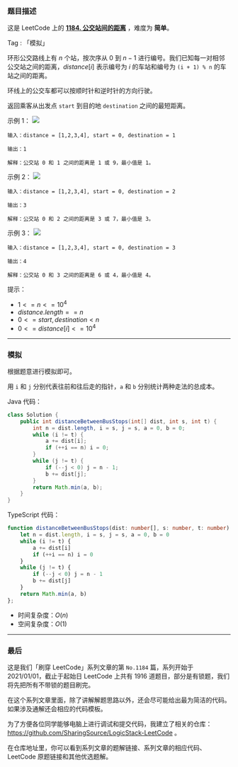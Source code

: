 ### 题目描述

这是 LeetCode 上的 **[1184. 公交站间的距离](https://leetcode.cn/problems/distance-between-bus-stops/solution/by-ac_oier-fow3/)** ，难度为 **简单**。

Tag : 「模拟」



环形公交路线上有 $n$ 个站，按次序从 $0$ 到 $n - 1$ 进行编号。我们已知每一对相邻公交站之间的距离，$distance[i]$ 表示编号为 $i$ 的车站和编号为 `(i + 1) % n` 的车站之间的距离。

环线上的公交车都可以按顺时针和逆时针的方向行驶。

返回乘客从出发点 `start` 到目的地 `destination` 之间的最短距离。

示例 1：
![](https://assets.leetcode-cn.com/aliyun-lc-upload/uploads/2019/09/08/untitled-diagram-1.jpg)
```
输入：distance = [1,2,3,4], start = 0, destination = 1

输出：1

解释：公交站 0 和 1 之间的距离是 1 或 9，最小值是 1。
```
示例 2：
![](https://assets.leetcode-cn.com/aliyun-lc-upload/uploads/2019/09/08/untitled-diagram-1-1.jpg)
```
输入：distance = [1,2,3,4], start = 0, destination = 2

输出：3

解释：公交站 0 和 2 之间的距离是 3 或 7，最小值是 3。
```
示例 3：
![](https://assets.leetcode-cn.com/aliyun-lc-upload/uploads/2019/09/08/untitled-diagram-1-2.jpg)
```
输入：distance = [1,2,3,4], start = 0, destination = 3

输出：4

解释：公交站 0 和 3 之间的距离是 6 或 4，最小值是 4。
```

提示：
* $1 <= n <= 10^4$
* $distance.length == n$
* $0 <= start, destination < n$
* $0 <= distance[i] <= 10^4$

---

### 模拟

根据题意进行模拟即可。

用 `i` 和 `j` 分别代表往前和往后走的指针，`a` 和 `b` 分别统计两种走法的总成本。

Java 代码：
```java
class Solution {
    public int distanceBetweenBusStops(int[] dist, int s, int t) {
        int n = dist.length, i = s, j = s, a = 0, b = 0;
        while (i != t) {
            a += dist[i];
            if (++i == n) i = 0;
        }
        while (j != t) {
            if (--j < 0) j = n - 1; 
            b += dist[j];
        }
        return Math.min(a, b);
    }
}
```
TypeScript 代码：
```TypeScript
function distanceBetweenBusStops(dist: number[], s: number, t: number): number {
    let n = dist.length, i = s, j = s, a = 0, b = 0
    while (i != t) {
        a += dist[i]
        if (++i == n) i = 0
    }
    while (j != t) {
        if (--j < 0) j = n - 1
        b += dist[j]
    }
    return Math.min(a, b)
};
```
* 时间复杂度：$O(n)$
* 空间复杂度：$O(1)$

---

### 最后

这是我们「刷穿 LeetCode」系列文章的第 `No.1184` 篇，系列开始于 2021/01/01，截止于起始日 LeetCode 上共有 1916 道题目，部分是有锁题，我们将先把所有不带锁的题目刷完。

在这个系列文章里面，除了讲解解题思路以外，还会尽可能给出最为简洁的代码。如果涉及通解还会相应的代码模板。

为了方便各位同学能够电脑上进行调试和提交代码，我建立了相关的仓库：https://github.com/SharingSource/LogicStack-LeetCode 。

在仓库地址里，你可以看到系列文章的题解链接、系列文章的相应代码、LeetCode 原题链接和其他优选题解。

